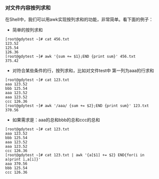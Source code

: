 ### 对文件内容按列求和
在Shell中，我们可以用awk实现按列求和的功能，非常简单。看下面的例子：
* 简单的按列求和
```
[root@gdytest ~]# cat 456.txt 
123.52
125.54
126.36
[root@gdytest ~]# awk '{sum += $1};END {print sum}' 456.txt 
375.42
```
* 对符合某些条件的行，按列求和，比如对文件test中 第一列为aaa的行求和
```
[root@gdytest ~]# cat 123.txt 
aaa 123.52
bbb 125.54
aaa 123.52
aaa 123.52
ccc 126.36
[root@gdytest ~]# awk '/aaa/ {sum += $2};END {print sum}' 123.txt 
370.56
```
* 如果需求是：aaa的总和bbb的总和ccc的总和
```
[root@gdytest ~]# cat 123.txt 
aaa 123.52
bbb 125.54
aaa 123.52
aaa 123.52
ccc 126.36
[root@gdytest ~]# cat 123.txt | awk '{a[$1] += $2} END{for(i in a)print i,a[i]}'
aaa 370.56
bbb 125.54
ccc 126.36
```

